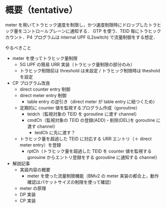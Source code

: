 # 概要（tentative）

meter を用いてトラヒック速度を制限し，かつ速度制限時にドロップしたトラヒック量をコントロールプレーンに通知する．
GTP を使う．TEID 毎にトラヒックカウント．P4 プログラムは internal UPF (L2switch) で流量制御をする想定．

やるべきこと
- meter を使ってトラヒック量制限
  - 5G UPF の簡易 URR 実装（トラヒック量制限の部分のみ）
  - トラヒック制限前は threshold は未設定 / トラヒック制限時は theshold を設定
- CP プログラム改良
  - direct counter entry 制御
  - direct meter entry 制御
    - table entry の逆引き（direct meter が table entry に紐つくため）
  - 定期的に counter 値を監視するプログラム作成（goroutine）
    - teidch（監視対象の TEID を goroutine に渡す channel）
    - cmdCh（監視対象の TEID の登録(ADD)・削除(DEL)を goroutine に渡す channel）
      - teidCh に先に渡す？
  - トラヒック量を超過した TEID に対応する URR エントリ（＋ direct meter entry）を登録
    - rptCh（トラヒック量を超過した TEID を counter 値を監視する gorouine からエントリ登録をする goroutine に通知する channel） 
- 解説記事
  - 実装内容の概要
    - meter を使った流量制限機能（BMv2 の meter 実装の都合上，動作確認はパケットサイズの制限を使って確認）
  - meter の原理
  - DP 実装
  - CP 実装


